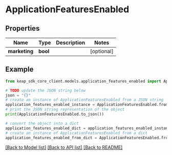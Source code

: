 # ApplicationFeaturesEnabled


## Properties

Name | Type | Description | Notes
------------ | ------------- | ------------- | -------------
**marketing** | **bool** |  | [optional] 

## Example

```python
from keap_sdk_core_client.models.application_features_enabled import ApplicationFeaturesEnabled

# TODO update the JSON string below
json = "{}"
# create an instance of ApplicationFeaturesEnabled from a JSON string
application_features_enabled_instance = ApplicationFeaturesEnabled.from_json(json)
# print the JSON string representation of the object
print(ApplicationFeaturesEnabled.to_json())

# convert the object into a dict
application_features_enabled_dict = application_features_enabled_instance.to_dict()
# create an instance of ApplicationFeaturesEnabled from a dict
application_features_enabled_from_dict = ApplicationFeaturesEnabled.from_dict(application_features_enabled_dict)
```
[[Back to Model list]](../README.md#documentation-for-models) [[Back to API list]](../README.md#documentation-for-api-endpoints) [[Back to README]](../README.md)


